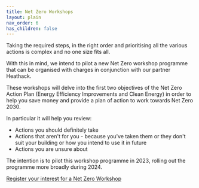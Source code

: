 ```yaml
---
title: Net Zero Workshops
layout: plain
nav_order: 6
has_children: false
---
```


Taking the required steps, in the right order and prioritising all the various actions is complex and no one size fits all.

With this in mind, we intend to pilot a new Net Zero workshop programme that can be organised with charges in conjunction with our partner Heathack.

These workshops will delve into the first two objectives of the Net Zero Action Plan (Energy Efficiency Improvements and Clean Energy) in order to help you save money and provide a plan of action to work towards Net Zero 2030.

In particular it will help you review:
- Actions you should definitely take
- Actions that aren't for you - because you've taken them or they don't suit your building or how you intend to use it in future
- Actions you are unsure about

The intention is to pilot this workshop programme in 2023, rolling out the programme more broadly during 2024.

[Register your interest for a Net Zero Workshop](https://docs.google.com/forms/d/e/1FAIpQLSf6lHp9zuZOWyoj9psykHUSGUCnRtneBU9ns39AED4VkbanrA/viewform)

